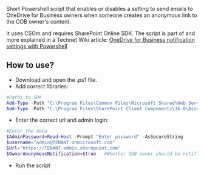 Short Powershell script that enables or disables a setting to send emails to OneDrive for Business owners when someone creates an anonymous link to the ODB owner's content.

It uses CSOm and requires SharePoint Online SDK. The script is part of and more explained in a Technet Wiki article:
[OneDrive for Business notification settings with Powershell](https://social.technet.microsoft.com/wiki/contents/articles/39385.onedrive-for-business-notifications-with-powershell.aspx)


## How to use?

- Download and open the .ps1 file.
- Add correct libraries:
 
```PowerShell
#Paths to SDK 
Add-Type -Path "C:\Program Files\Common Files\Microsoft Shared\Web Server Extensions\16\ISAPI\Microsoft.SharePoint.Client.dll" 
Add-Type -Path "C:\Program Files\SharePoint Client Components\16.0\Assemblies\Microsoft.Online.SharePoint.Client.Tenant.dll" 
``` 
 
- Enter the correct url and admin login: 

```PowerShell
#Enter the data 
$AdminPassword=Read-Host -Prompt "Enter password" -AsSecureString 
$username="admin@TENANT.onmicrosoft.com" 
$Url="https://TENANT-admin.sharepoint.com" 
$OwnerAnonymousNotification=$true   #Whether ODB owner should be notified when anonymous link is created or changed 
 ```
 
-  Run the script

